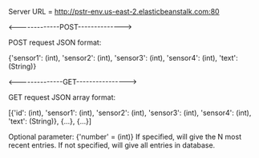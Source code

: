 Server URL = http://pstr-env.us-east-2.elasticbeanstalk.com:80

<-------------POST-------------->

POST request JSON format:

{'sensor1': (int),
 'sensor2': (int),
 'sensor3': (int),
 'sensor4': (int),
 'text': (String)}


<--------------GET---------------->

GET request JSON array format:

[{'id': (int), 'sensor1': (int), 'sensor2': (int), 'sensor3': (int), 'sensor4': (int), 'text': (String)},
 {...},
 {...}]

Optional parameter: {'number' = (int)}
If specified, will give the N most recent entries.
If not specified, will give all entries in database.
